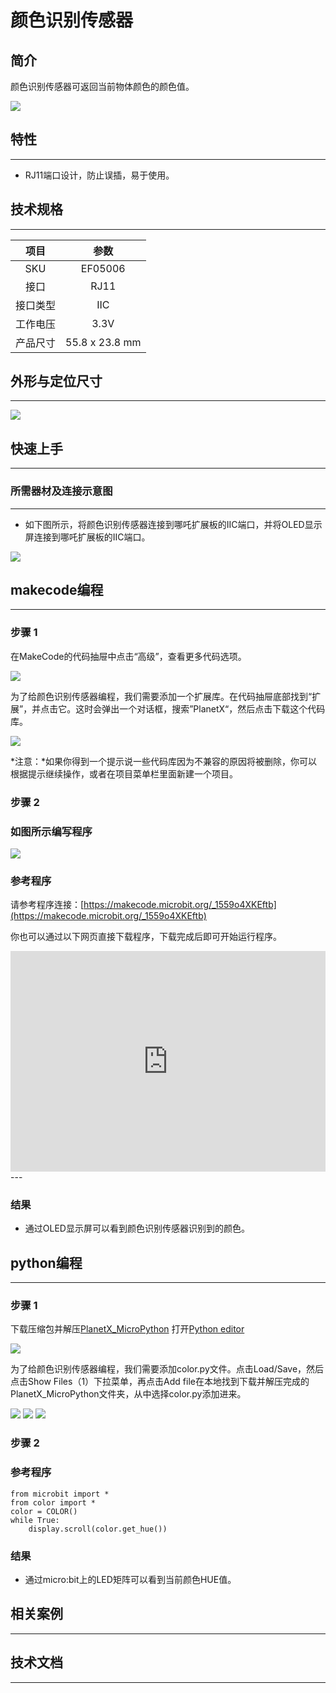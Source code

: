 # 颜色识别传感器

## 简介
颜色识别传感器可返回当前物体颜色的颜色值。

![](./images/05006_01.png)

## 特性
---
- RJ11端口设计，防止误插，易于使用。
## 技术规格
---

项目 | 参数 
:-: | :-: 
SKU|EF05006
接口|RJ11
接口类型|IIC
工作电压|3.3V
产品尺寸|55.8 x 23.8 mm





## 外形与定位尺寸
---


![](./images/05006_02.png)


## 快速上手
---

### 所需器材及连接示意图
---

- 如下图所示，将颜色识别传感器连接到哪吒扩展板的IIC端口，并将OLED显示屏连接到哪吒扩展板的IIC端口。


![](./images/05006_03.png)

## makecode编程
---

### 步骤 1
在MakeCode的代码抽屉中点击“高级”，查看更多代码选项。

![](./images/05001_04.png)

为了给颜色识别传感器编程，我们需要添加一个扩展库。在代码抽屉底部找到“扩展”，并点击它。这时会弹出一个对话框，搜索”PlanetX“，然后点击下载这个代码库。

![](./images/05001_05.png)

*注意：*如果你得到一个提示说一些代码库因为不兼容的原因将被删除，你可以根据提示继续操作，或者在项目菜单栏里面新建一个项目。
### 步骤 2
### 如图所示编写程序

![](./images/05006_06.png)


### 参考程序
请参考程序连接：[https://makecode.microbit.org/_1559o4XKEftb](https://makecode.microbit.org/_1559o4XKEftb)

你也可以通过以下网页直接下载程序，下载完成后即可开始运行程序。

<div style="position:relative;height:0;padding-bottom:70%;overflow:hidden;"><iframe style="position:absolute;top:0;left:0;width:100%;height:100%;" src="https://makecode.microbit.org/#pub:_1559o4XKEftb" frameborder="0" sandbox="allow-popups allow-forms allow-scripts allow-same-origin"></iframe></div>  
---

### 结果
- 通过OLED显示屏可以看到颜色识别传感器识别到的颜色。

## python编程
---


### 步骤 1
下载压缩包并解压[PlanetX_MicroPython](https://github.com/lionyhw/PlanetX_MicroPython/archive/master.zip)
打开[Python editor](https://python.microbit.org/v/2.0)

![](./images/05001_07.png)

为了给颜色识别传感器编程，我们需要添加color.py文件。点击Load/Save，然后点击Show Files（1）下拉菜单，再点击Add file在本地找到下载并解压完成的PlanetX_MicroPython文件夹，从中选择color.py添加进来。

![](./images/05001_08.png)
![](./images/05001_09.png)
![](./images/05006_10.png)

### 步骤 2
### 参考程序
```
from microbit import *
from color import *
color = COLOR()
while True:
    display.scroll(color.get_hue())
```


### 结果
- 通过micro:bit上的LED矩阵可以看到当前颜色HUE值。
## 相关案例
---

## 技术文档
---
